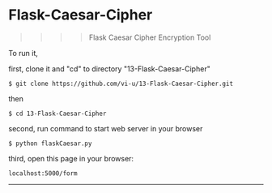 # Flask-Caesar-Cipher
>>>> Flask Caesar Cipher Encryption Tool

To run it,

first, clone it and "cd" to directory "13-Flask-Caesar-Cipher"

    $ git clone https://github.com/vi-u/13-Flask-Caesar-Cipher.git

then

    $ cd 13-Flask-Caesar-Cipher

second, run command to start web server in your browser

    $ python flaskCaesar.py

third, open this page in your browser:

    localhost:5000/form


****
